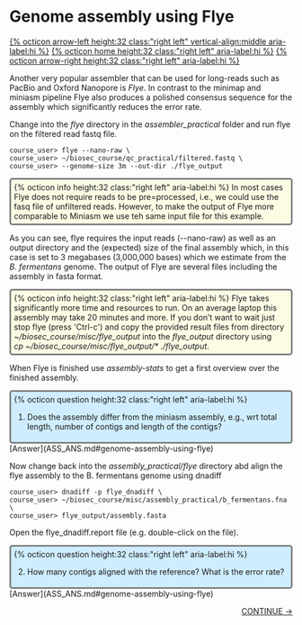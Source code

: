 # Genome assembly using Flye

[{% octicon arrow-left height:32 class:"right left" vertical-align:middle aria-label:hi %}](ASS_M.md) [{% octicon home height:32 class:"right left" aria-label:hi %}](index.md) [{% octicon arrow-right height:32 class:"right left" aria-label:hi %}](ASS_ERR.md)

Another very popular assembler that can be used for long-reads such as PacBio and Oxford Nanopore is *Flye*. In contrast to the minimap and miniasm pipeline Flye also produces a polished consensus sequence for the assembly which significantly reduces the error rate.

Change into the *flye* directory in the *assembler_practical* folder and run flye on the filtered read fastq file. 

    course_user> flye --nano-raw \
    course_user> ~/biosec_course/qc_practical/filtered.fastq \
    course_user> --genome-size 3m --out-dir ./flye_output

<div style="background-color:#fcfce5;border-radius:5px;border-style:solid;border-color:gray;padding:5px">
  {% octicon info height:32 class:"right left" aria-label:hi %}
  In most cases Flye does not require reads to be pre=processed, i.e., we could use the fasq file of unfiltered reads. However, to make the output of Flye more comparable to Miniasm we use teh same input file for this example.
</div>

As you can see, flye requires the input reads (--nano-raw) as well as an output directory and the (expected) size of the final assembly which, in this case is set to 3 megabases (3,000,000 bases) which we estimate from the *B. fermentans* genome. The output of Flye are several files including the assembly in fasta format.

<div style="background-color:#fcfce5;border-radius:5px;border-style:solid;border-color:gray;padding:5px">
  {% octicon info height:32 class:"right left" aria-label:hi %} 
  Flye takes significantly more time and resources to run. On an average laptop this assembly may take 20 minutes and more. If you don’t want to wait just stop flye (press 'Ctrl-c') and copy the provided result files from directory <i>~/biosec_course/misc/flye_output</i> into the <i>flye_output</i> directory using <br><i>cp ~/biosec_course/misc/flye_output/* ./flye_output</i>.
</div>

When Flye is finished use *assembly-stats*  to get a first overview over the finished assembly.

<div style="background-color:#cfedfe;border-radius:5px;border-style:solid;border-color:gray;padding:5px">
  {% octicon question height:32 class:"right left" aria-label:hi %} 
  <ol>
    <li>Does the assembly differ from the miniasm assembly, e.g., wrt total length, number of contigs and length of the contigs?</li>
  </ol>
 </div>
[Answer](ASS_ANS.md#genome-assembly-using-flye)
 
Now change back into the *assembly_practical/flye* directory abd align the flye assembly to the B. fermentans genome using dnadiff
 
    course_user> dnadiff -p flye_dnadiff \
    course_user> ~/biosec_course/misc/assembly_practical/b_fermentans.fna \
    course_user> flye_output/assembly.fasta

Open the flye_dnadiff.report file (e.g. double-click on the file). 

<div style="background-color:#cfedfe;border-radius:5px;border-style:solid;border-color:gray;padding:5px">
  {% octicon question height:32 class:"right left" aria-label:hi %} 
  <ol start="2">
    <li>How many contigs aligned with the reference? What is the error rate?</li>
  </ol>
</div>
[Answer](ASS_ANS.md#genome-assembly-using-flye) 

<p align="right"><a href="https://bluemountainsanalytics.github.io/bma_ont_biosec_2022/ASS_ERR.html">CONTINUE -></a>
</p>
